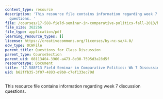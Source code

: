 ```yaml
---
content_type: resource
description: 'This resource file contains information regarding week 7 discussion
  questions. '
file: /courses/17-588-field-seminar-in-comparative-politics-fall-2013/b62ffb353f074893e9b0c7ef133ec79d_MIT17_588F13_Week7Question.pdf
file_size: 362266
file_type: application/pdf
learning_resource_types: []
license: https://creativecommons.org/licenses/by-nc-sa/4.0/
ocw_type: OCWFile
parent_title: Questions for Class Discussion
parent_type: CourseSection
parent_uid: 08113404-3960-a473-8e30-7595d3a28d5f
resourcetype: Document
title: '17.588F13 Field Seminar in Comparative Politics: Wk 7 Discussion Questions'
uid: b62ffb35-3f07-4893-e9b0-c7ef133ec79d
---
```

This resource file contains information regarding week 7 discussion questions. 